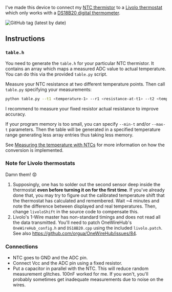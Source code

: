 I've made this device to connect my [NTC thermistor](https://en.wikipedia.org/wiki/Thermistor#NTC) to a [Livolo thermostat](https://www.livolo.eu/c-4632899/livolo-thermostat/) which only works with a [DS18B20 digital thermometer](https://www.maximintegrated.com/en/products/sensors/DS18B20.html).

![GitHub tag (latest by date)](https://img.shields.io/github/v/tag/eigenein/ntc-one-wire)

## Instructions

### `table.h`

You need to generate the `table.h` for your particular NTC thermistor. It contains an array which maps a measured ADC value to actual temperature. You can do this via the provided `table.py` script.

Measure your NTC resistance at two different temperature points. Then call `table.py` specifying your measurements:

```sh
python table.py --t1 <temperature-1> --r1 <resistance-at-t1> --t2 <temperature-2> --r2 <resistance-at-t2> --rf <fixed-resistor>
```

I recommend to measure your fixed resistor actual resistance to improve accuracy.

If your program memory is too small, you can specify `--min-t` and/or `--max-t` parameters. Then the table will be generated in a specified temperature range generating less array entries thus taking less memory.

See [Measuring the temperature with NTCs](http://www.giangrandi.ch/electronics/ntc/ntc.shtml) for more information on how the conversion is implemented.

### Note for Livolo thermostats

Damn them! 😡

1. Supposingly, one has to solder out the second sensor deep inside the thermostat **even before turning it on for the first time**. If you've already done that, you may try to figure out the calibrated temperature shift that the thermostat has calculated and remembered. Wait ~4 minutes and note the difference between displayed and real temperatures. Then, change `livoloShift` in the source code to compensate this.
2. Livolo's 1-Wire master has non-standard timings and does not read all the data transmitted. You'll need to patch OneWireHub's `OneWireHub_config.h` and `DS18B20.cpp` using the included `livolo.patch`. See also https://github.com/orgua/OneWireHub/issues/84.

### Connections

- NTC goes to GND and the ADC pin.
- Connect Vcc and the ADC pin using a fixed resistor.
- Put a capacitor in parallel with the NTC. This will reduce random measurement glitches. 100nF worked for me. If you won't, you'll probably sometimes get inadequate measurements due to noise on the wires.
